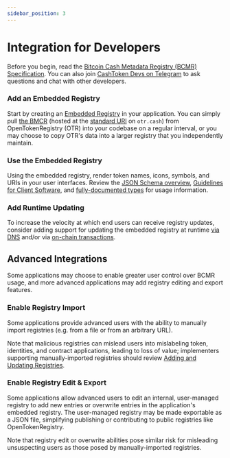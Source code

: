 ```yaml
---
sidebar_position: 3
---
```


# Integration for Developers

Before you begin, read the [Bitcoin Cash Metadata Registry (BCMR) Specification](https://cashtokens.org/docs/bcmr/chip/). You can also join [CashToken Devs on Telegram](https://t.me/cashtoken_devs) to ask questions and chat with other developers.

### Add an Embedded Registry

Start by creating an [Embedded Registry](https://cashtokens.org/docs/bcmr/chip/#embedded-registries) in your application. You can simply pull [the BMCR](/.well-known/bitcoin-cash-metadata-registry.json) (hosted at the [standard URI](https://cashtokens.org/docs/bcmr/chip/#well-known-uri) on `otr.cash`) from OpenTokenRegistry (OTR) into your codebase on a regular interval, or you may choose to copy OTR's data into a larger registry that you independently maintain.

### Use the Embedded Registry

Using the embedded registry, render token names, icons, symbols, and URIs in your user interfaces. Review the [JSON Schema overview](https://cashtokens.org/docs/bcmr/chip/#metadata-registry-json-schema), [Guidelines for Client Software](https://cashtokens.org/docs/bcmr/chip/#guidelines-for-client-software), and [fully-documented types](https://github.com/bitjson/chip-bcmr/blob/master/bcmr-v2.schema.ts) for usage information.

### Add Runtime Updating

To increase the velocity at which end users can receive registry updates, consider adding support for updating the embedded registry at runtime [via DNS](https://cashtokens.org/docs/bcmr/chip/#dns-resolved-registries) and/or via [on-chain transactions](https://cashtokens.org/docs/bcmr/chip/#chain-resolved-registries).

## Advanced Integrations

Some applications may choose to enable greater user control over BCMR usage, and more advanced applications may add registry editing and export features.

### Enable Registry Import

Some applications provide advanced users with the ability to manually import registries (e.g. from a file or from an arbitrary URL).

Note that malicious registries can mislead users into mislabeling token, identities, and contract applications, leading to loss of value; implementers supporting manually-imported registries should review [Adding and Updating Registries](https://cashtokens.org/docs/bcmr/chip/#adding-and-updating-registries).

### Enable Registry Edit & Export

Some applications allow advanced users to edit an internal, user-managed registry to add new entries or overwrite entries in the application's embedded registry. The user-managed registry may be made exportable as a JSON file, simplifying publishing or contributing to public registries like OpenTokenRegistry.

Note that registry edit or overwrite abilities pose similar risk for misleading unsuspecting users as those posed by manually-imported registries.
